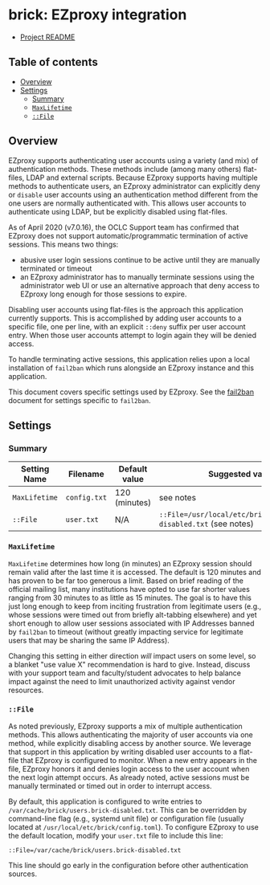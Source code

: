 <!-- omit in toc -->
# brick: EZproxy integration

- [Project README](../README.md)

<!-- omit in toc -->
## Table of contents

- [Overview](#overview)
- [Settings](#settings)
  - [Summary](#summary)
  - [`MaxLifetime`](#maxlifetime)
  - [`::File`](#file)

## Overview

EZproxy supports authenticating user accounts using a variety (and mix) of
authentication methods. These methods include (among many others) flat-files,
LDAP and external scripts. Because EZproxy supports having multiple methods to
authenticate users, an EZproxy administrator can explicitly deny or `disable`
user accounts using an authentication method different from the one users are
normally authenticated with. This allows user accounts to authenticate using
LDAP, but be explicitly disabled using flat-files.

As of April 2020 (v7.0.16), the OCLC Support team has confirmed that EZproxy
does not support automatic/programmatic termination of active sessions. This
means two things:

- abusive user login sessions continue to be active until they are manually
  terminated or timeout
- an EZproxy administrator has to manually terminate sessions using the
  administrator web UI or use an alternative approach that deny access to
  EZproxy long enough for those sessions to expire.

Disabling user accounts using flat-files is the approach this application
currently supports. This is accomplished by adding user accounts to a specific
file, one per line, with an explicit `::deny` suffix per user account entry.
When those user accounts attempt to login again they will be denied access.

To handle terminating active sessions, this application relies upon a local
installation of `fail2ban` which runs alongside an EZproxy instance and this
application.

This document covers specific settings used by EZproxy. See the
[fail2ban](fail2ban.md) document for settings specific to `fail2ban`.

## Settings

### Summary

| Setting Name  | Filename     | Default value | Suggested value                                                    |
| ------------- | ------------ | ------------- | ------------------------------------------------------------------ |
| `MaxLifetime` | `config.txt` | 120 (minutes) | see notes                                                          |
| `::File`      | `user.txt`   | N/A           | `::File=/usr/local/etc/brick/users.brick-disabled.txt` (see notes) |

### `MaxLifetime`

`MaxLifetime` determines how long (in minutes) an EZproxy session should
remain valid after the last time it is accessed. The default is 120 minutes
and has proven to be far too generous a limit. Based on brief reading of the
official mailing list, many institutions have opted to use far shorter values
ranging from 30 minutes to as little as 15 minutes. The goal is to have this
just long enough to keep from inciting frustration from legitimate users
(e.g., whose sessions were timed out from briefly alt-tabbing elsewhere) and
yet short enough to allow user sessions associated with IP Addresses banned by
`fail2ban` to timeout (without greatly impacting service for legitimate users
that may be sharing the same IP Address).

Changing this setting in either direction *will* impact users on some level,
so a blanket "use value X" recommendation is hard to give. Instead, discuss
with your support team and faculty/student advocates to help balance impact
against the need to limit unauthorized activity against vendor resources.

### `::File`

As noted previously, EZproxy supports a mix of multiple authentication
methods. This allows authenticating the majority of user accounts via one
method, while explicitly disabling access by another source. We leverage that
support in this application by writing disabled user accounts to a flat-file
that EZproxy is configured to monitor. When a new entry appears in the file,
EZproxy honors it and denies login access to the user account when the next
login attempt occurs. As already noted, active sessions must be manually
terminated or timed out in order to interrupt access.

By default, this application is configured to write entries to
`/var/cache/brick/users.brick-disabled.txt`. This can be overridden by
command-line flag (e.g., systemd unit file) or configuration file (usually
located at `/usr/local/etc/brick/config.toml`). To configure EZproxy to use
the default location, modify your `user.txt` file to include this line:

`::File=/var/cache/brick/users.brick-disabled.txt`

This line should go early in the configuration before other authentication
sources.
